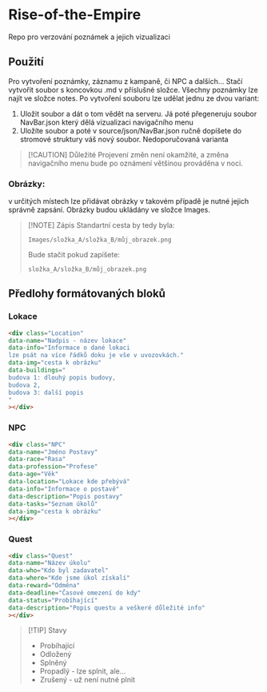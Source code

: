 # Rise-of-the-Empire
Repo pro verzování poznámek a jejich vizualizaci
## Použití
Pro vytvoření poznámky, záznamu z kampaně, či NPC a dalších... Stačí vytvořit soubor s koncovkou .md v příslušné složce.
Všechny poznámky lze najít ve složce notes.
Po vytvoření souboru lze udělat jednu ze dvou variant:
1. Uložit soubor a dát o tom vědět na serveru. Já poté přegeneruju soubor NavBar.json který dělá vizualizaci navigačního menu
2. Uložíte soubor a poté v source/json/NavBar.json ručně dopíšete do stromové struktury váš nový soubor. Nedoporučovaná varianta

> [!CAUTION] Důležité
> Projevení změn není okamžité, a změna navigačního menu bude po oznámení většinou prováděna v noci.

### Obrázky:
v určitých místech lze přidávat obrázky v takovém případě je nutné jejich správně zapsání. Obrázky budou ukládány ve složce Images.
> [!NOTE] Zápis
> Standartní cesta by tedy byla:
> ```
> Images/složka_A/složka_B/můj_obrazek.png
> ```
 > Bude stačit pokud zapíšete:
> ```
> složka_A/složka_B/můj_obrazek.png
> ```

## Předlohy formátovaných bloků
### Lokace
``` html
<div class="Location"
data-name="Nadpis - název lokace"
data-info="Informace o dané lokaci
lze psát na více řádků doku je vše v uvozovkách."
data-img="cesta k obrázku"
data-buildings="
budova 1: dlouhý popis budovy,
budova 2,
budova 3: další popis
"
></div>
```

### NPC
``` html
<div class="NPC"
data-name="Jméno Postavy"
data-race="Rasa"
data-profession="Profese"
data-age="Věk"
data-location="Lokace kde přebývá"
data-info="Informace o postavě"
data-description="Popis postavy"
data-tasks="Seznam úkolů"
data-img="cesta k obrázku"
></div>
```



### Quest
``` html
<div class="Quest"
data-name="Název úkolu"
data-who="Kdo byl zadavatel"
data-where="Kde jsme úkol získalí"
data-reward="Odměna"
data-deadline="Časové omezení do kdy"
data-status="Probíhající"
data-description="Popis questu a veškeré důležité info"
></div>
```
> [!TIP] Stavy
>  - Probíhající
>  - Odložený
>  - Splněný
>  - Propadlý - lze splnit, ale...
>  - Zrušený - už není nutné plnit